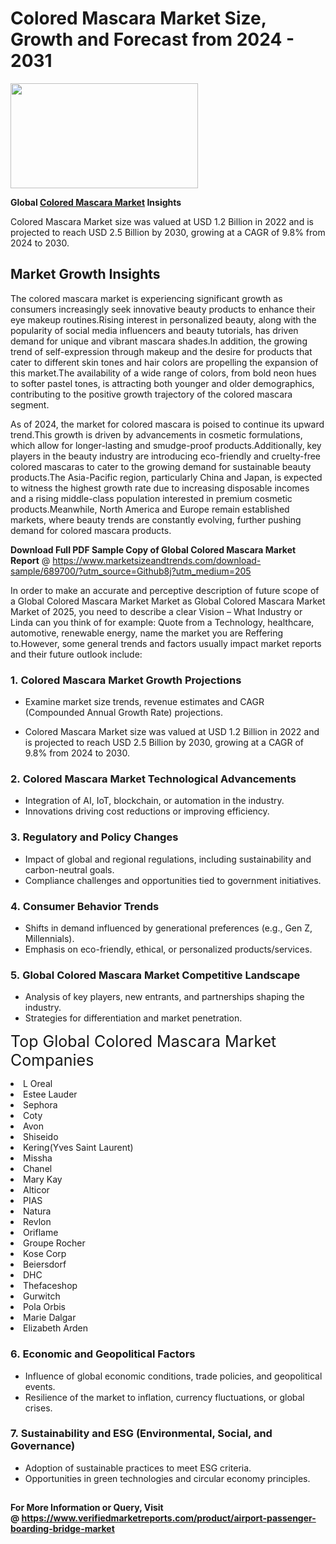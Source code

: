 <H1>Colored Mascara Market Size, Growth and Forecast from 2024 - 2031</H1><img class="aligncenter size-medium wp-image-584254" src="https://thirdeyenews.in/wp-content/uploads/2024/09/Global-Market-Research-300x168.jpeg" alt="" width="300" height="168" /><p><strong>Global&nbsp;<a href="https://www.marketsizeandtrends.com/download-sample/689700/?utm_source=Github8j?utm_medium=205">Colored Mascara Market</a> Insights</strong></p><p>Colored Mascara Market size was valued at USD 1.2 Billion in 2022 and is projected to reach USD 2.5 Billion by 2030, growing at a CAGR of 9.8% from 2024 to 2030.</p><p><h2>Market Growth Insights</h2> <p>The colored mascara market is experiencing significant growth as consumers increasingly seek innovative beauty products to enhance their eye makeup routines.Rising interest in personalized beauty, along with the popularity of social media influencers and beauty tutorials, has driven demand for unique and vibrant mascara shades.In addition, the growing trend of self-expression through makeup and the desire for products that cater to different skin tones and hair colors are propelling the expansion of this market.The availability of a wide range of colors, from bold neon hues to softer pastel tones, is attracting both younger and older demographics, contributing to the positive growth trajectory of the colored mascara segment.</p> <p>As of 2024, the market for colored mascara is poised to continue its upward trend.This growth is driven by advancements in cosmetic formulations, which allow for longer-lasting and smudge-proof products.Additionally, key players in the beauty industry are introducing eco-friendly and cruelty-free colored mascaras to cater to the growing demand for sustainable beauty products.The Asia-Pacific region, particularly China and Japan, is expected to witness the highest growth rate due to increasing disposable incomes and a rising middle-class population interested in premium cosmetic products.Meanwhile, North America and Europe remain established markets, where beauty trends are constantly evolving, further pushing demand for colored mascara products.<p><span class=""><strong>Download Full PDF Sample Copy of Global Colored Mascara Market Report</strong> @ <a href="https://www.marketsizeandtrends.com/download-sample/689700/?utm_source=Github8j?utm_medium=205" target="_blank">https://www.marketsizeandtrends.com/download-sample/689700/?utm_source=Github8j?utm_medium=205</a></span></p><p>In order to make an accurate and perceptive description of future scope of a Global&nbsp;Colored Mascara Market Market as Global&nbsp;Colored Mascara Market Market of 2025, you need to describe a clear Vision &ndash; What Industry or Linda can you think of for example: Quote from a Technology, healthcare, automotive, renewable energy, name the market you are Reffering to.However, some general trends and factors usually impact market reports and their future outlook include:</p><h3>1.&nbsp;<strong>Colored Mascara Market Growth Projections</strong></h3><ul><li>Examine market size trends, revenue estimates and CAGR (Compounded Annual Growth Rate) projections.</li><li><p>Colored Mascara Market size was valued at USD 1.2 Billion in 2022 and is projected to reach USD 2.5 Billion by 2030, growing at a CAGR of 9.8% from 2024 to 2030.</p></li></ul><h3>2.&nbsp;<strong>Colored Mascara Market Technological Advancements</strong></h3><ul><li>Integration of AI, IoT, blockchain, or automation in the industry.</li><li>Innovations driving cost reductions or improving efficiency.</li></ul><h3>3.&nbsp;<strong>Regulatory and Policy Changes</strong></h3><ul><li>Impact of global and regional regulations, including sustainability and carbon-neutral goals.</li><li>Compliance challenges and opportunities tied to government initiatives.</li></ul><h3>4.&nbsp;<strong>Consumer Behavior Trends</strong></h3><ul><li>Shifts in demand influenced by generational preferences (e.g., Gen Z, Millennials).</li><li>Emphasis on eco-friendly, ethical, or personalized products/services.</li></ul><h3>5.&nbsp;<strong>Global Colored Mascara Market Competitive Landscape</strong></h3><ul><li>Analysis of key players, new entrants, and partnerships shaping the industry.</li><li>Strategies for differentiation and market penetration.</li></ul><p data-pm-slice="1 1 []"><span style="color: inherit; font-family: inherit; font-size: 25px;">Top Global Colored Mascara Market Companies</span></p><div class="" data-test-id=""><p><li>L Oreal</li><li> Estee Lauder</li><li> Sephora</li><li> Coty</li><li> Avon</li><li> Shiseido</li><li> Kering(Yves Saint Laurent)</li><li> Missha</li><li> Chanel</li><li> Mary Kay</li><li> Alticor</li><li> PIAS</li><li> Natura</li><li> Revlon</li><li> Oriflame</li><li> Groupe Rocher</li><li> Kose Corp</li><li> Beiersdorf</li><li> DHC</li><li> Thefaceshop</li><li> Gurwitch</li><li> Pola Orbis</li><li> Marie Dalgar</li><li> Elizabeth Arden</li></p></div><h3>6.&nbsp;<strong>Economic and Geopolitical Factors</strong></h3><ul><li>Influence of global economic conditions, trade policies, and geopolitical events.</li><li>Resilience of the market to inflation, currency fluctuations, or global crises.</li></ul><h3>7.&nbsp;<strong>Sustainability and ESG (Environmental, Social, and Governance)</strong></h3><ul><li>Adoption of sustainable practices to meet ESG criteria.</li><li>Opportunities in green technologies and circular economy principles.</li></ul><h2><strong style="font-size: 14px;">For More Information or Query, Visit @&nbsp;</strong><a style="background-color: #ffffff; font-size: 14px;" href="https://www.marketsizeandtrends.com/report/colored-mascara-market/" target="_blank">https://www.verifiedmarketreports.com/product/airport-passenger-boarding-bridge-market</a></h2>